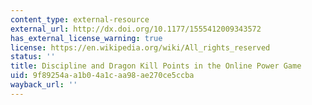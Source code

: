 ```yaml
---
content_type: external-resource
external_url: http://dx.doi.org/10.1177/1555412009343572
has_external_license_warning: true
license: https://en.wikipedia.org/wiki/All_rights_reserved
status: ''
title: Discipline and Dragon Kill Points in the Online Power Game
uid: 9f89254a-a1b0-4a1c-aa98-ae270ce5ccba
wayback_url: ''
---
```

